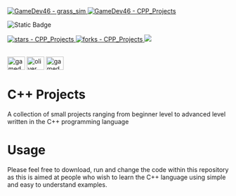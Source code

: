 <a href="https://github.com/GameDev46" title="Go to GitHub repo">
    <img src="https://img.shields.io/static/v1?label=GameDev46&message=|&color=Green&logo=github&style=for-the-badge&labelColor=1f1f22" alt="GameDev46 - grass_sim">
    <img src="https://img.shields.io/badge/Version-0.0.5-green?style=for-the-badge&labelColor=1f1f22&color=Green" alt="GameDev46 - CPP_Projects">
</a>


![Static Badge](https://img.shields.io/badge/--1f1f22?style=for-the-badge&logo=Cplusplus&logoColor=6060ef)
    
<a href="https://github.com/GameDev46/CPP_Projects/stargazers">
    <img src="https://img.shields.io/github/stars/GameDev46/CPP_Projects?style=for-the-badge&labelColor=1f1f22" alt="stars - CPP_Projects">
</a>
<a href="https://github.com/GameDev46/CPP_Projects/forks">
    <img src="https://img.shields.io/github/forks/GameDev46/CPP_Projects?style=for-the-badge&labelColor=1f1f22" alt="forks - CPP_Projects">
</a>
<a href="https://github.com/GameDev46/CPP_Projects/issues">
    <img src="https://img.shields.io/github/issues/GameDev46/CPP_Projects?style=for-the-badge&labelColor=1f1f22&color=blue"/>
 </a>

<br>
<br>

<p align="left">
<a href="https://twitter.com/gamedev46" target="blank"><img align="center" src="https://raw.githubusercontent.com/rahuldkjain/github-profile-readme-generator/master/src/images/icons/Social/twitter.svg" alt="gamedev46" height="30" width="40" /></a>
<a href="https://instagram.com/oliver_pearce47" target="blank"><img align="center" src="https://raw.githubusercontent.com/rahuldkjain/github-profile-readme-generator/master/src/images/icons/Social/instagram.svg" alt="oliver_pearce47" height="30" width="40" /></a>
<a href="https://www.youtube.com/c/gamedev46" target="blank"><img align="center" src="https://raw.githubusercontent.com/rahuldkjain/github-profile-readme-generator/master/src/images/icons/Social/youtube.svg" alt="gamedev46" height="30" width="40" /></a>
</p>

# C++ Projects

A collection of small projects ranging from beginner level to advanced level written in the C++ programming language

# Usage

Please feel free to download, run and change the code within this repository as this is aimed at people who wish to learn the C++ language using simple and easy to understand examples.
